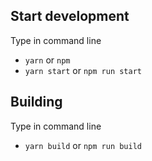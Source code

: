 ## Start development
Type in command line

- `yarn` or `npm`
- `yarn start` or `npm run start` 

## Building

Type in command line

- `yarn build` or `npm run build`
